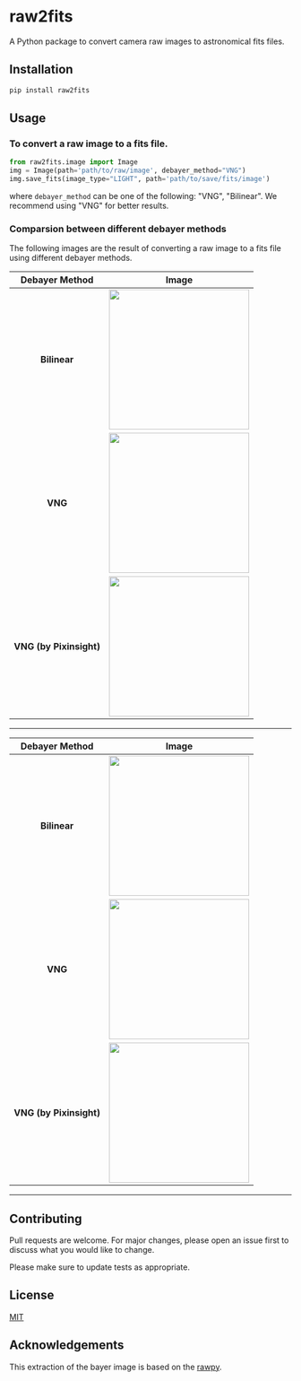 # raw2fits
A Python package to convert camera raw images to astronomical fits files.

## Installation
```bash
pip install raw2fits
```

## Usage

### To convert a raw image to a fits file.

```python
from raw2fits.image import Image
img = Image(path='path/to/raw/image', debayer_method="VNG")
img.save_fits(image_type="LIGHT", path='path/to/save/fits/image')
```
where `debayer_method` can be one of the following: "VNG", "Bilinear". We recommend using "VNG" for better results.

### Comparsion between different debayer methods
  
The following images are the result of converting a raw image to a fits file using different debayer methods.

|     Debayer Method      |                             Image                             |
| :---------------------: | :-----------------------------------------------------------: |
|      **Bilinear**       |   <img width=250px  src=tests/debayer_examples/full/BL.jpg>   |
|         **VNG**         |  <img width=250px  src=tests/debayer_examples/full/VNG.jpg>   |
| **VNG (by Pixinsight)** | <img width=250px  src=tests/debayer_examples/full/VNG_PI.jpg> |

---

|     Debayer Method      |                              Image                               |
| :---------------------: | :--------------------------------------------------------------: |
|      **Bilinear**       |   <img width=250px  src=tests/debayer_examples/cropped/BL.png>   |
|         **VNG**         |  <img width=250px  src=tests/debayer_examples/cropped/VNG.png>   |
| **VNG (by Pixinsight)** | <img width=250px  src=tests/debayer_examples/cropped/VNG_PI.png> |
---

## Contributing
Pull requests are welcome. For major changes, please open an issue first to discuss what you would like to change.

Please make sure to update tests as appropriate.

## License
[MIT](https://choosealicense.com/licenses/mit/)

## Acknowledgements
This extraction of the bayer image is based on the [rawpy](https://github.com/letmaik/rawpy).